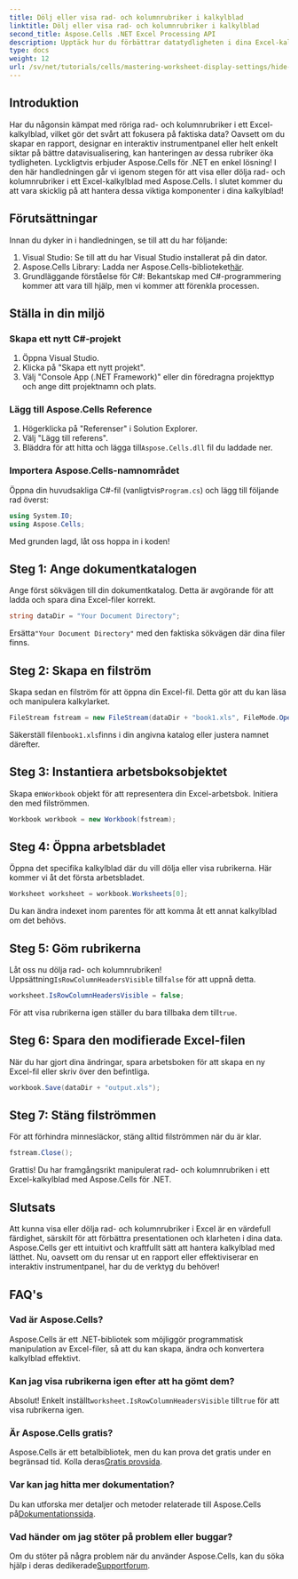 ```yaml
---
title: Dölj eller visa rad- och kolumnrubriker i kalkylblad
linktitle: Dölj eller visa rad- och kolumnrubriker i kalkylblad
second_title: Aspose.Cells .NET Excel Processing API
description: Upptäck hur du förbättrar datatydligheten i dina Excel-kalkylblad genom att effektivt visa eller dölja rad- och kolumnrubriker med Aspose.Cells-biblioteket för .NET.
type: docs
weight: 12
url: /sv/net/tutorials/cells/mastering-worksheet-display-settings/hide-display-row-column-headers/
---
```

## Introduktion

Har du någonsin kämpat med röriga rad- och kolumnrubriker i ett Excel-kalkylblad, vilket gör det svårt att fokusera på faktiska data? Oavsett om du skapar en rapport, designar en interaktiv instrumentpanel eller helt enkelt siktar på bättre datavisualisering, kan hanteringen av dessa rubriker öka tydligheten. Lyckligtvis erbjuder Aspose.Cells för .NET en enkel lösning! I den här handledningen går vi igenom stegen för att visa eller dölja rad- och kolumnrubriker i ett Excel-kalkylblad med Aspose.Cells. I slutet kommer du att vara skicklig på att hantera dessa viktiga komponenter i dina kalkylblad!

## Förutsättningar

Innan du dyker in i handledningen, se till att du har följande:

1. Visual Studio: Se till att du har Visual Studio installerat på din dator.
2.  Aspose.Cells Library: Ladda ner Aspose.Cells-biblioteket[här](https://releases.aspose.com/cells/net/).
3. Grundläggande förståelse för C#: Bekantskap med C#-programmering kommer att vara till hjälp, men vi kommer att förenkla processen.

## Ställa in din miljö

### Skapa ett nytt C#-projekt

1. Öppna Visual Studio.
2. Klicka på "Skapa ett nytt projekt".
3. Välj "Console App (.NET Framework)" eller din föredragna projekttyp och ange ditt projektnamn och plats.

### Lägg till Aspose.Cells Reference

1. Högerklicka på "Referenser" i Solution Explorer.
2. Välj "Lägg till referens".
3.  Bläddra för att hitta och lägga till`Aspose.Cells.dll` fil du laddade ner.

### Importera Aspose.Cells-namnområdet

 Öppna din huvudsakliga C#-fil (vanligtvis`Program.cs`) och lägg till följande rad överst:

```csharp
using System.IO;
using Aspose.Cells;
```

Med grunden lagd, låt oss hoppa in i koden!

## Steg 1: Ange dokumentkatalogen

Ange först sökvägen till din dokumentkatalog. Detta är avgörande för att ladda och spara dina Excel-filer korrekt.

```csharp
string dataDir = "Your Document Directory";
```

 Ersätta`"Your Document Directory"` med den faktiska sökvägen där dina filer finns.

## Steg 2: Skapa en filström

Skapa sedan en filström för att öppna din Excel-fil. Detta gör att du kan läsa och manipulera kalkylarket.

```csharp
FileStream fstream = new FileStream(dataDir + "book1.xls", FileMode.Open);
```

 Säkerställ filen`book1.xls`finns i din angivna katalog eller justera namnet därefter.

## Steg 3: Instantiera arbetsboksobjektet

 Skapa en`Workbook` objekt för att representera din Excel-arbetsbok. Initiera den med filströmmen.

```csharp
Workbook workbook = new Workbook(fstream);
```

## Steg 4: Öppna arbetsbladet

Öppna det specifika kalkylblad där du vill dölja eller visa rubrikerna. Här kommer vi åt det första arbetsbladet.

```csharp
Worksheet worksheet = workbook.Worksheets[0];
```

Du kan ändra indexet inom parentes för att komma åt ett annat kalkylblad om det behövs.

## Steg 5: Göm rubrikerna

 Låt oss nu dölja rad- och kolumnrubriken! Uppsättning`IsRowColumnHeadersVisible` till`false` för att uppnå detta.

```csharp
worksheet.IsRowColumnHeadersVisible = false;
```

 För att visa rubrikerna igen ställer du bara tillbaka dem till`true`.

## Steg 6: Spara den modifierade Excel-filen

När du har gjort dina ändringar, spara arbetsboken för att skapa en ny Excel-fil eller skriv över den befintliga.

```csharp
workbook.Save(dataDir + "output.xls");
```

## Steg 7: Stäng filströmmen

För att förhindra minnesläckor, stäng alltid filströmmen när du är klar.

```csharp
fstream.Close();
```

Grattis! Du har framgångsrikt manipulerat rad- och kolumnrubriken i ett Excel-kalkylblad med Aspose.Cells för .NET.

## Slutsats

Att kunna visa eller dölja rad- och kolumnrubriker i Excel är en värdefull färdighet, särskilt för att förbättra presentationen och klarheten i dina data. Aspose.Cells ger ett intuitivt och kraftfullt sätt att hantera kalkylblad med lätthet. Nu, oavsett om du rensar ut en rapport eller effektiviserar en interaktiv instrumentpanel, har du de verktyg du behöver!

## FAQ's

### Vad är Aspose.Cells?
Aspose.Cells är ett .NET-bibliotek som möjliggör programmatisk manipulation av Excel-filer, så att du kan skapa, ändra och konvertera kalkylblad effektivt.

### Kan jag visa rubrikerna igen efter att ha gömt dem?
 Absolut! Enkelt inställt`worksheet.IsRowColumnHeadersVisible` till`true` för att visa rubrikerna igen.

### Är Aspose.Cells gratis?
 Aspose.Cells är ett betalbibliotek, men du kan prova det gratis under en begränsad tid. Kolla deras[Gratis provsida](https://releases.aspose.com/).

### Var kan jag hitta mer dokumentation?
 Du kan utforska mer detaljer och metoder relaterade till Aspose.Cells på[Dokumentationssida](https://reference.aspose.com/cells/net/).

### Vad händer om jag stöter på problem eller buggar?
 Om du stöter på några problem när du använder Aspose.Cells, kan du söka hjälp i deras dedikerade[Supportforum](https://forum.aspose.com/c/cells/9).